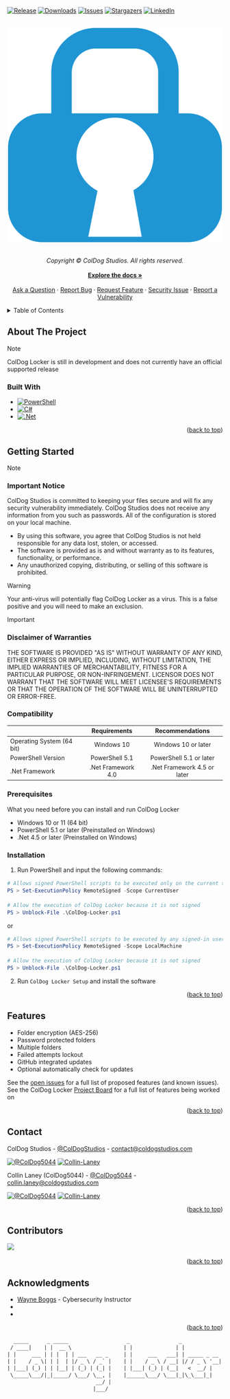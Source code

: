 <a name="readme-top"></a>

<!-- PROJECT SHIELDS -->

[![Release][release-shield]][release-url]
[![Downloads][downloads-shield]][downloads-url]
[![Issues][issues-shield]][issues-url]
[![Stargazers][stars-shield]][stars-url]
[![LinkedIn][linkedin-shield]][linkedin-cds-url]

<!-- PROJECT LOGO -->
<br>
<div align="center">
    <a href="https://github.com/ColDogStudios/ColDog-Locker">
      <img src="images/cdlIcon.png" alt="Logo" width="500">
    </a>
    
  <p align="center">
    <br>
    <em>Copyright © ColDog Studios. All rights reserved.</em>
    <br>
    <br>
    <a href="https://github.com/ColDogStudios/ColDog-Locker/tree/CDS/docs"><strong>Explore the docs »</strong></a>
    <br>
    <br>
    <a href="https://github.com/ColDogStudios/ColDog-Locker/issues/new?assignees=&labels=type%3A+question&template=ask_a_question.yml&title=%5BQuestion%5D%3A+">Ask a Question</a>
    ·
    <a href="https://github.com/ColDogStudios/ColDog-Locker/issues/new?assignees=&labels=type%3A+bug&template=bug_report.yml&title=%5BBug%5D%3A+">Report Bug</a>
    ·
    <a href="https://github.com/ColDogStudios/ColDog-Locker/issues/new?assignees=&labels=type%3A+feature&template=feature_request.yml&title=%5BFeature+Request%5D%3A+">Request Feature</a>
    ·
    <a href="https://github.com/ColDogStudios/ColDog-Locker/issues/new?assignees=&labels=type%3A+security&template=security.yml&title=%5BSecurity%5D%3A+">Security Issue</a>
    ·
    <a href="https://github.com/ColDogStudios/ColDog-Locker/security/advisories/new">Report a Vulnerability</a>
  </p>
</div>

<!-- TABLE OF CONTENTS -->
<details>
  <summary>Table of Contents</summary>
  <ol>
    <li>
      <a href="#about-the-project">About The Project</a>
      <ul>
        <li><a href="#built-with">Built With</a></li>
      </ul>
    </li>
    <li>
      <a href="#getting-started">Getting Started</a>
      <ul>
        <li><a href="#important-notice-and-disclaimer">Important Notice and Disclaimer</a></li>
        <li><a href="#compatibility">Compatibility</a></li>
        <li><a href="#prerequisites">Prerequisites</a></li>
        <li><a href="#installation">Installation</a></li>
      </ul>
    </li>
    <li><a href="#usage">Usage</a></li>
    <li><a href="#features">Features</a></li>
    <li><a href="#contact">Contact</a></li>
    <li><a href="#acknowledgments">Acknowledgments</a></li>
  </ol>
</details>

<!-- ABOUT THE PROJECT -->

## About The Project

> [!NOTE]
> ColDog Locker is still in development and does not currently have an official supported release

### Built With

-   [![PowerShell][PowerShell-shield]][PowerShell-url]
-   [![C#][C#-shield]][C#-url]
-   [![.Net][.Net-shield]][.Net-url]

<p align="right">(<a href="#readme-top">back to top</a>)</p>

<!-- GETTING STARTED -->

## Getting Started

> [!NOTE]
>
> ### Important Notice
>
> ColDog Studios is committed to keeping your files secure and will fix any security vulnerability immediately. ColDog Studios does not receive any information from you such as passwords. All of the configuration is stored on your local machine.
>
> -   By using this software, you agree that ColDog Studios is not held responsible for any data lost, stolen, or accessed.
> -   The software is provided as is and without warranty as to its features, functionality, or performance.
> -   Any unauthorized copying, distributing, or selling of this software is prohibited.

> [!WARNING]
> Your anti-virus will potentially flag ColDog Locker as a virus. This is a false positive and you will need to make an exclusion.

> [!IMPORTANT]
>
> ### Disclaimer of Warranties
>
> THE SOFTWARE IS PROVIDED "AS IS" WITHOUT WARRANTY OF ANY KIND, EITHER EXPRESS OR IMPLIED, INCLUDING, WITHOUT LIMITATION, THE IMPLIED WARRANTIES OF MERCHANTABILITY, FITNESS FOR A PARTICULAR PURPOSE, OR NON-INFRINGEMENT. LICENSOR DOES NOT WARRANT THAT THE SOFTWARE WILL MEET LICENSEE'S REQUIREMENTS OR THAT THE OPERATION OF THE SOFTWARE WILL BE UNINTERRUPTED OR ERROR-FREE.

### Compatibility

|                           |    Requirements    |       Recommendations       |
| ------------------------- | :----------------: | :-------------------------: |
| Operating System (64 bit) |     Windows 10     |     Windows 10 or later     |
| PowerShell Version        |   PowerShell 5.1   |   PowerShell 5.1 or later   |
| .Net Framework            | .Net Framework 4.0 | .Net Framework 4.5 or later |

### Prerequisites

What you need before you can install and run ColDog Locker

-   Windows 10 or 11 (64 bit)
-   PowerShell 5.1 or later (Preinstalled on Windows)
-   .Net 4.5 or later (Preinstalled on Windows)

### Installation

1. Run PowerShell and input the following commands:

```PowerShell
# Allows signed PowerShell scripts to be executed only on the current signed-in user
PS > Set-ExecutionPolicy RemoteSigned -Scope CurrentUser

# Allow the execution of ColDog Locker because it is not signed
PS > Unblock-File .\ColDog-Locker.ps1
```

or

```PowerShell
# Allows signed PowerShell scripts to be executed by any signed-in user
PS > Set-ExecutionPolicy RemoteSigned -Scope LocalMachine

# Allow the execution of ColDog Locker because it is not signed
PS > Unblock-File .\ColDog-Locker.ps1
```

2. Run `ColDog Locker Setup` and install the software

<p align="right">(<a href="#readme-top">back to top</a>)</p>

<!-- USAGE EXAMPLES -->
<!--## Usage


Use this space to show useful examples of how a project can be used. Additional screenshots, code examples and demos work well in this space. You may also link to more resources.

*For more examples, please refer to the [Documentation](https://example.com)*

<p align="right">(<a href="#readme-top">back to top</a>)</p>
-->

<!-- FEATURES -->

## Features

-   Folder encryption (AES-256)
-   Password protected folders
-   Multiple folders
-   Failed attempts lockout
-   GitHub integrated updates
-   Optional automatically check for updates

See the [open issues](https://github.com/ColDogStudios/ColDog-Locker/issues) for a full list of proposed features (and known issues).
See the ColDog Locker [Project Board](https://github.com/orgs/ColDogStudios/projects/2) for a full list of features being worked on

<p align="right">(<a href="#readme-top">back to top</a>)</p>

<!-- CONTACT -->

## Contact

ColDog Studios - [@ColDogStudios](https://twitter.com/ColDogStudios) - contact@coldogstudios.com

[![@ColDog5044][twitter-shield]][twitter-cds-url]
[![Collin-Laney][linkedin-shield]][linkedin-cds-url]

Collin Laney (ColDog5044) - [@ColDog5044](https://twitter.com/ColDog5044) - collin.laney@coldogstudios.com

[![@ColDog5044][twitter-shield]][twitter-coldog-url]
[![Collin-Laney][linkedin-shield]][linkedin-coldog-url]

<p align="right">(<a href="#readme-top">back to top</a>)</p>

<!-- CONTRIBUTORS -->

## Contributors

<a href="https://github.com/ColDog-Studios/ColDog-Locker/graphs/contributors">
  <img src="https://contrib.rocks/image?repo=ColDog-Studios/ColDog-Locker" />
</a>

<p align="right">(<a href="#readme-top">back to top</a>)</p>

<!-- ACKNOWLEDGMENTS -->

## Acknowledgments

-   [Wayne Boggs]() - Cybersecurity Instructor
-   []()
-   []()

<p align="right">(<a href="#readme-top">back to top</a>)</p>

      _____      _ _____                   _                _
     / ____|    | |  __ \                 | |              | |
    | |     ___ | | |  | | ___   __ _     | |     ___   ___| | _____ _ __
    | |    / _ \| | |  | |/ _ \ / _` |    | |    / _ \ / __| |/ / _ \ '__|
    | |___| (_) | | |__| | (_) | (_| |    | |___| (_) | (__|   <  __/ |
     \_____\___/|_|_____/ \___/ \__, |    |______\___/ \___|_|\_\___|_|
                                 __/ |
                                |___/

<!-- MARKDOWN LINKS & IMAGES -->

[release-shield]: https://img.shields.io/github/v/release/ColDogStudios/ColDog-Locker?style=for-the-badge
[release-url]: https://github.com/ColDogStudios/ColDog-Locker
[downloads-shield]: https://img.shields.io/github/downloads/ColDogStudios/ColDog-Locker/total.svg?style=for-the-badge
[downloads-url]: https://github.com/ColDogStudios/ColDog-Locker
[issues-shield]: https://img.shields.io/github/issues/ColDogStudios/ColDog-Locker.svg?style=for-the-badge
[issues-url]: https://github.com/ColDogStudios/ColDog-Locker/issues
[stars-shield]: https://img.shields.io/github/stars/ColDogStudios/ColDog-Locker.svg?style=for-the-badge
[stars-url]: https://github.com/ColDogStudios/ColDog-Locker/stargazers
[github-shield]: https://img.shields.io/badge/github-%23121011.svg?style=for-the-badge&logo=github&logoColor=white
[github-url]: https://github.com/ColDogStudios
[twitter-shield]: https://img.shields.io/badge/Twitter-%231DA1F2.svg?style=for-the-badge&logo=Twitter&logoColor=white
[linkedin-shield]: https://img.shields.io/badge/linkedin-%230077B5.svg?style=for-the-badge&logo=linkedin&logoColor=white
[twitter-cds-url]: https://twitter.com/ColDogStudios
[linkedin-cds-url]: https://www.linkedin.com/company/coldog-studios
[twitter-coldog-url]: https://twitter.com/ColDog5044
[linkedin-coldog-url]: https://www.linkedin.com/in/collin-laney/
[PowerShell-shield]: https://img.shields.io/badge/PowerShell-%235391FE.svg?style=for-the-badge&logo=powershell&logoColor=white
[PowerShell-url]: https://docs.microsoft.com/en-us/powershell/
[C#-shield]: https://img.shields.io/badge/c%23-%23239120.svg?style=for-the-badge&logo=c-sharp&logoColor=white
[C#-url]: https://docs.microsoft.com/en-us/dotnet/csharp/
[.Net-shield]: https://img.shields.io/badge/.NET-5C2D91?style=for-the-badge&logo=.net&logoColor=white
[.Net-url]: https://dotnet.microsoft.com/
